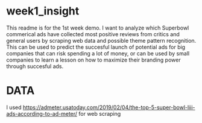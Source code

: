 # week1_insight

This readme is for the 1st week demo. I want to analyze which Superbowl commerical ads have collected most positive reviews from critics and general users by scraping web data and possible theme pattern recognition. This can be used to predict the succesful launch of potential ads for big companies that can risk spending a lot of money, or can be used by small companies to learn a lesson on how to maximize their branding power through succesful ads.

# DATA

I used https://admeter.usatoday.com/2019/02/04/the-top-5-super-bowl-liii-ads-according-to-ad-meter/
for web scraping
